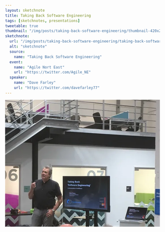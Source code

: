```yaml
---
layout: sketchnote
title: Taking Back Software Engineering
tags: [sketchnotes, presentations]
tweetable: true
thumbnail: "/img/posts/taking-back-software-engineering/thumbnail-420x255.webp"
sketchnote:
  url: "/img/posts/taking-back-software-engineering/taking-back-software-engineering.webp"
  alt: "sketchnote"
  source:
    name: "Taking Back Software Engineering"
  event:
    name: "Agile Nort East"
    url: "https://twitter.com/Agile_NE"
  speaker:
    name: "Dave Farley"
    url: "https://twitter.com/davefarley77"
---
```


<img src="/img/posts/taking-back-software-engineering/dave.webp" alt="dave farley speaking at Agile NE" />
